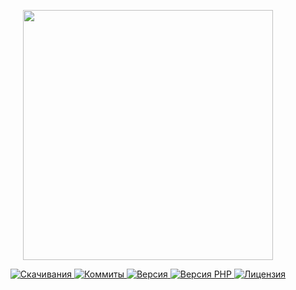 <p align="center"><a href="https://www.localzet.com" target="_blank">
  <img src="https://cdn.localzet.com/assets/media/LocalzetGroup.png" width="400">
</a></p>

<p align="center">
  <a href="https://packagist.org/packages/localzet/server">
  <img src="https://img.shields.io/packagist/dt/localzet/server?label=%D0%A1%D0%BA%D0%B0%D1%87%D0%B8%D0%B2%D0%B0%D0%BD%D0%B8%D1%8F" alt="Скачивания">
</a>
  <a href="https://github.com/localzet/Server">
  <img src="https://img.shields.io/github/commit-activity/t/localzet/Server?label=%D0%9A%D0%BE%D0%BC%D0%BC%D0%B8%D1%82%D1%8B" alt="Коммиты">
</a>
  <a href="https://packagist.org/packages/localzet/server">
  <img src="https://img.shields.io/packagist/v/localzet/server?label=%D0%92%D0%B5%D1%80%D1%81%D0%B8%D1%8F" alt="Версия">
</a>
  <a href="https://packagist.org/packages/localzet/server">
  <img src="https://img.shields.io/packagist/dependency-v/localzet/server/php?label=PHP" alt="Версия PHP">
</a>
  <a href="https://github.com/localzet/Server">
  <img src="https://img.shields.io/github/license/localzet/Server?label=%D0%9B%D0%B8%D1%86%D0%B5%D0%BD%D0%B7%D0%B8%D1%8F" alt="Лицензия">
</a>
</p>
